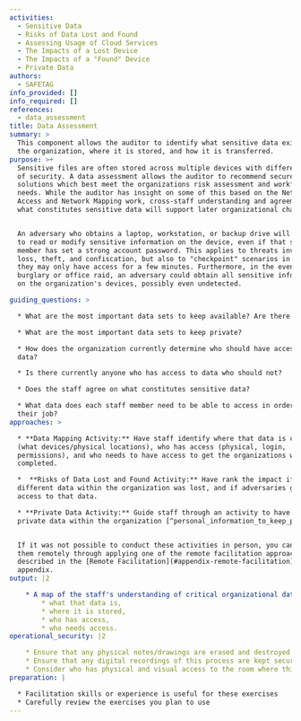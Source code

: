 ```yaml
---
activities:
  - Sensitive Data
  - Risks of Data Lost and Found
  - Assessing Usage of Cloud Services
  - The Impacts of a Lost Device
  - The Impacts of a "Found" Device
  - Private Data
authors:
  - SAFETAG
info_provided: []
info_required: []
references:
  - data_assessment
title: Data Assessment
summary: >
  This component allows the auditor to identify what sensitive data exists for
  the organization, where it is stored, and how it is transferred.
purpose: >+
  Sensitive files are often stored across multiple devices with different levels
  of security. A data assessment allows the auditor to recommend secure storage
  solutions which best meet the organizations risk assessment and workflow
  needs. While the auditor has insight on some of this based on the Network
  Access and Network Mapping work, cross-staff understanding and agreement on
  what constitutes sensitive data will support later organizational change.


  An adversary who obtains a laptop, workstation, or backup drive will be able
  to read or modify sensitive information on the device, even if that staff
  member has set a strong account password. This applies to threats involving
  loss, theft, and confiscation, but also to "checkpoint" scenarios in which
  they may only have access for a few minutes. Furthermore, in the event of a
  burglary or office raid, an adversary could obtain all sensitive information
  on the organization's devices, possibly even undetected.

guiding_questions: >

  * What are the most important data sets to keep available? Are there backups?

  * What are the most important data sets to keep private?

  * How does the organization currently determine who should have access to
  data?

  * Is there currently anyone who has access to data who should not?

  * Does the staff agree on what constitutes sensitive data?

  * What data does each staff member need to be able to access in order to do
  their job?
approaches: >

  * **Data Mapping Activity:** Have staff identify where that data is currently
  (what devices/physical locations), who has access (physical, login,
  permissions), and who needs to have access to get the organizations work
  completed.

  *  **Risks of Data Lost and Found Activity:** Have rank the impact if
  different data within the organization was lost, and if adversaries gained
  access to that data.

  * **Private Data Activity:** Guide staff through an activity to have them list
  private data within the organization [^personal_information_to_keep_private]


  If it was not possible to conduct these activities in person, you can conduct
  them remotely through applying one of the remote facilitation approaches
  described in the [Remote Facilitation](#appendix-remote-facilitation)
  appendix.
output: |2

    * A map of the staff's understanding of critical organizational data:
        * what that data is,
        * where it is stored, 
        * who has access, 
        * who needs access.
operational_security: |2

    * Ensure that any physical notes/drawings are erased and destroyed once digitally recorded.
    * Ensure that any digital recordings of this process are kept secure and encrypted. 
    * Consider who has physical and visual access to the room where this process takes place, and if the room can be secured if this activity may span long/overnight breaks.
preparation: |

  * Facilitation skills or experience is useful for these exercises
  * Carefully review the exercises you plan to use
---
```


